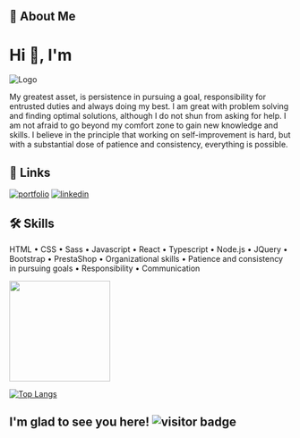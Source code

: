## 🚀 About Me 

# Hi 👋, I'm 
![Logo](https://i.postimg.cc/7Zk1Tzc3/Zrzut-ekranu-2022-05-22-200014.png)


My greatest asset, is persistence in pursuing a goal, responsibility for entrusted duties and always doing my best. 
I am great with problem solving and finding optimal solutions, although I do not shun from asking for help.
I am not afraid to go beyond my comfort zone to gain new knowledge and skills.
I believe in the principle that working on self-improvement is hard, but with a substantial dose of patience and consistency, everything is possible.


## 🔗 Links
[![portfolio](https://img.shields.io/badge/my_portfolio-000?style=for-the-badge&logo=ko-fi&logoColor=white)](https://www.paulinadrozdz.me/)
[![linkedin](https://img.shields.io/badge/linkedin-0A66C2?style=for-the-badge&logo=linkedin&logoColor=white)](https://www.linkedin.com/in/paulina-drozdz-reliable-front-end-developer)



## 🛠 Skills

HTML • CSS • Sass • Javascript • React • Typescript • Node.js • JQuery • Bootstrap • PrestaShop • Organizational skills • Patience and consistency in pursuing goals • Responsibility • Communication

<img height="180em" src="https://github-readme-stats.vercel.app/api?username=Paulina594&show_icons=true&theme=cobalt&&count_private=true&include_all_commits=true" />

[![Top Langs](https://github-readme-stats.vercel.app/api/top-langs?username=Paulina594&theme=cobalt&layout=compact)](https://github.com/Paulina594/github-readme-stats)

## I'm glad to see you here! ![visitor badge](https://visitor-badge.glitch.me/badge?page_id=Paulina594.Paulina594)
